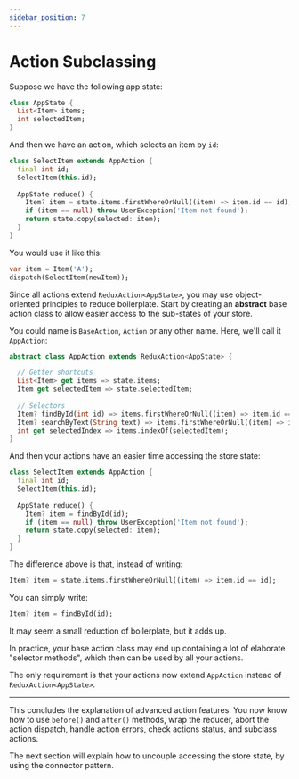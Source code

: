 ```yaml
---
sidebar_position: 7
---
```


# Action Subclassing

Suppose we have the following app state:

```dart
class AppState {  
  List<Item> items;    
  int selectedItem;
}
```

And then we have an action, which selects an item by `id`:

```dart
class SelectItem extends AppAction {
  final int id;
  SelectItem(this.id);
    
  AppState reduce() {
    Item? item = state.items.firstWhereOrNull((item) => item.id == id);
    if (item == null) throw UserException('Item not found');
    return state.copy(selected: item);
  }    
}
```

You would use it like this:

```dart
var item = Item('A'); 
dispatch(SelectItem(newItem));
```

Since all actions extend `ReduxAction<AppState>`, you may use object-oriented principles to
reduce boilerplate. Start by creating an **abstract** base action class to allow easier access
to the sub-states of your store.

You could name is `BaseAction`, `Action` or any other name.
Here, we'll call it `AppAction`:

```dart
abstract class AppAction extends ReduxAction<AppState> {

  // Getter shortcuts   
  List<Item> get items => state.items;
  Item get selectedItem => state.selectedItem;
  
  // Selectors 
  Item? findById(int id) => items.firstWhereOrNull((item) => item.id == id);
  Item? searchByText(String text) => items.firstWhereOrNull((item) => item.text.contains(text));
  int get selectedIndex => items.indexOf(selectedItem);  
}
```

And then your actions have an easier time accessing the store state:

```dart
class SelectItem extends AppAction {
  final int id;
  SelectItem(this.id);
    
  AppState reduce() {
    Item? item = findById(id);
    if (item == null) throw UserException('Item not found');
    return state.copy(selected: item);
  }    
}
```

The difference above is that, instead of writing:

```dart
Item? item = state.items.firstWhereOrNull((item) => item.id == id); 
```

You can simply write:

```dart
Item? item = findById(id);
```

It may seem a small reduction of boilerplate, but it adds up.

In practice, your base action class may end up containing a lot of elaborate "selector methods",
which then can be used by all your actions.

The only requirement is that your actions now
extend `AppAction` instead of `ReduxAction<AppState>`.

<hr></hr>

This concludes the explanation of advanced action features.
You now know how to use `before()` and `after()` methods,
wrap the reducer, abort the action dispatch, handle action errors,
check actions status, and subclass actions.

The next section will explain how to uncouple accessing the store state, 
by using the connector pattern.
